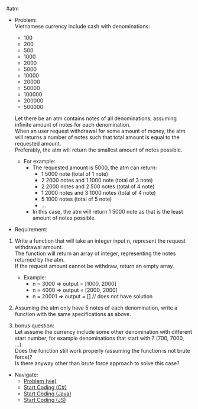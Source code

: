 #atm
* Problem:  
    Vietnamese currency include cash with denominations:
    - 100
    - 200
    - 500
    - 1000
    - 2000
    - 5000
    - 10000
    - 20000
    - 50000
    - 100000
    - 200000
    - 500000

    Let there be an atm contains notes of all denominations, assuming infinite amount of notes for each denomination.  
    When an user request withdrawal for some amount of money, the atm will returns a number of notes such that total amount is equal to the requested amount.  
    Preferably, the atm will return the smallest amount of notes possible.

    * For example:
        - The requested amount is 5000, the atm can return:
            + 1 5000 note                   (total of 1 note)
            + 2 2000 notes and 1 1000 note  (total of 3 note)
            + 2 2000 notes and 2 500 notes  (total of 4 note)
            + 1 2000 notes and 3 1000 notes (total of 4 note)
            + 5 1000 notes                  (total of 5 note)
            + ...  
        - In this case, the atm will return 1 5000 note as that is the least amount of notes possible.

* Requirement:
1.  Write a function that will take an integer input n, represent the request withdrawal amount.  
    The function will return an array of integer, representing the notes returned by the atm.  
    If the request amount cannot be withdraw, return an empty array.  
    - Example:  
        + n = 3000    =>  output = [1000, 2000]  
        + n = 4000    =>  output = [2000, 2000]  
        + n = 20001   =>  output = [] // does not have solution

2.  Assuming the atm only have 5 notes of each denomination, write a function with the same specifications as above.

3.  bonus question:  
    Let assume the currency include some other denomination with different start number, for example denominations that start with 7 (700, 7000, ...).  
    Does the function still work properly (assuming the function is not brute force)?  
    Is there anyway other than brute force approach to solve this case?

* Navigate:
    - [Problem (vie)](README.vie.md)
    - [Start Coding (C#)](CSharp)
    - [Start Coding (Java)](Java)
    - [Start Coding (JS)](Js)